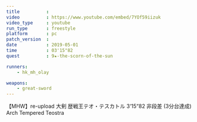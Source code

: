 ```yaml
---
title          :
video          : https://www.youtube.com/embed/7YOf59iizuk
video_type     : youtube
run_type       : freestyle
platform       : pc
patch_version  :
date           : 2019-05-01
time           : 03'15"82
quest          : 9★-the-scorn-of-the-sun

runners:
    - hk_mh_olay

weapons:
    - great-sword
---
```

【MHW】re-upload 大剣 歴戦王テオ・テスカトル 3‘15“82 非段差 (3分台達成) Arch Tempered Teostra
